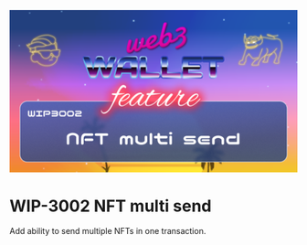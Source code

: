![image](../v3/images/3002.png)

# WIP-3002 NFT multi send

Add ability to send multiple NFTs in one transaction.